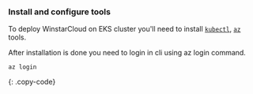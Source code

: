 ### Install and configure tools 

To deploy WinstarCloud on EKS cluster you'll need to install [`kubectl`](https://kubernetes.io/docs/tasks/tools/), 
 [`az`](https://docs.microsoft.com/en-us/cli/azure/) tools.

After installation is done you need to login in cli using az login command.

```
az login
```
{: .copy-code}
